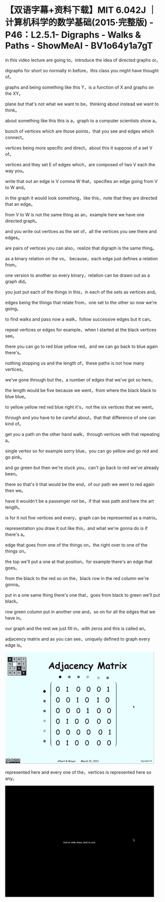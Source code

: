 # 【双语字幕+资料下载】MIT 6.042J ｜ 计算机科学的数学基础(2015·完整版) - P46：L2.5.1- Digraphs - Walks & Paths - ShowMeAI - BV1o64y1a7gT

in this video lecture are going to，introduce the idea of directed graphs or。

digraphs for short so normally in before，this class you might have thought of。

graphs and being something like this Y，is a function of X and graphs on the XY。

plane but that's not what we want to be，thinking about instead we want to think。

about something like this this is a，graph to a computer scientists show a。

bunch of vertices which are those points，that you see and edges which connect。

vertices being more specific and direct，about this it suppose of a set V of。

vertices and they set E of edges which，are composed of two V each the way you。

write that out an edge is V comma W that，specifies an edge going from V to W and。

in the graph it would look something，like this，note that they are directed that an edge。

from V to W is not the same thing as an，example here we have one directed graph。

and you write out vertices as the set of，all the vertices you see there and edges。

are pairs of vertices you can also，realize that digraph is the same thing。

as a binary relation on the vs。 because，each edge just defines a relation from。

one version to another so every binary，relation can be drawn out as a graph did。

you just put each of the things in this，in each of the sets as vertices and。

edges being the things that relate from，one set to the other so now we're going。

to find walks and pass now a walk，follow successive edges but it can。

repeat vertices or edges for example，when I started at the black vertices see。

there you can go to red blue yellow red，and we can go back to blue again there's。

nothing stopping us and the length of，these paths is not how many vertices。

we've gone through but the，a number of edges that we've got so here。

the length would be five because we went，from where the black black to blue blue。

to yellow yellow red red blue right it's，not the six vertices that we went。

through and you have to be careful about，that that difference of one can kind of。

get you a path on the other hand walk，through vertices with that repeating a。

single vertex so for example sorry blue，you can go yellow and go red and go pink。

and go green but then we're stuck you，can't go back to red we've already been。

there so that's it that would be the end，of our path we went to red again then we。

have it wouldn't be a passenger not be，if that was path and here the art length。

is for it not five vertices and every，graph can be represented as a matrix。

representation you draw it out like this，and what we're gonna do is if there's a。

edge that goes from one of the things on，the right over to one of the things on。

the top we'll put a one at that position，for example there's an edge that goes。

from the black to the red so on the，black row in the red column we're gonna。

put in a one same thing there's one that，goes from black to green we'll put black。

row green column put in another one and，so on for all the edges that we have in。

our graph and the rest we just fill in，with zeros and this is called an。

adjacency matrix and as you can see，uniquely defined to graph every edge is。



![](img/065de6954597eb546814c1db17df9c16_1.png)

represented here and every one of the，vertices is represented here so any。



![](img/065de6954597eb546814c1db17df9c16_3.png)